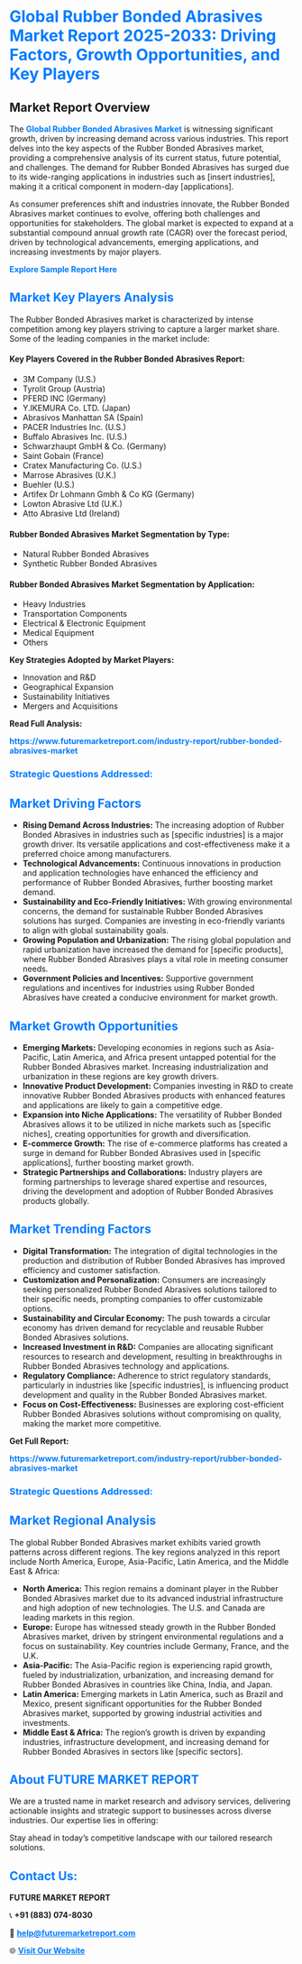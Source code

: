<h1 style="color: #007BFF;">Global Rubber Bonded Abrasives Market Report 2025-2033: Driving Factors, Growth Opportunities, and Key Players</h1>

<section id="overview">
<h2>Market Report Overview</h2>
<p>The <a href="https://www.futuremarketreport.com/industry-report/rubber-bonded-abrasives-market" style="color: #007BFF; text-decoration: none;"><strong>Global Rubber Bonded Abrasives Market</strong></a> is witnessing significant growth, driven by increasing demand across various industries. This report delves into the key aspects of the Rubber Bonded Abrasives market, providing a comprehensive analysis of its current status, future potential, and challenges. The demand for Rubber Bonded Abrasives has surged due to its wide-ranging applications in industries such as [insert industries], making it a critical component in modern-day [applications].</p>
<p>As consumer preferences shift and industries innovate, the Rubber Bonded Abrasives market continues to evolve, offering both challenges and opportunities for stakeholders. The global market is expected to expand at a substantial compound annual growth rate (CAGR) over the forecast period, driven by technological advancements, emerging applications, and increasing investments by major players.</p>
</section>

<section id="overview">
<p><a href="https://www.futuremarketreport.com/request-sample/reportId=57878" style="color: #007BFF; text-decoration: none;"><strong>Explore Sample Report Here</strong></a></p>
</section>

<section id="key-players">
<h2 style="color: #007BFF;">Market Key Players Analysis</h2>
<p>The Rubber Bonded Abrasives market is characterized by intense competition among key players striving to capture a larger market share. Some of the leading companies in the market include:</p>
<h4>Key Players Covered in the Rubber Bonded Abrasives Report:</h4>
<ul><li>3M Company (U.S.)</li><li>Tyrolit Group (Austria)</li><li>PFERD INC (Germany)</li><li>Y.IKEMURA Co. LTD. (Japan)</li><li>Abrasivos Manhattan SA (Spain)</li><li>PACER Industries Inc. (U.S.)</li><li>Buffalo Abrasives Inc. (U.S.)</li><li>Schwarzhaupt GmbH &amp; Co. (Germany)</li><li>Saint Gobain (France)</li><li>Cratex Manufacturing Co. (U.S.)</li><li>Marrose Abrasives (U.K.)</li><li>Buehler (U.S.)</li><li>Artifex Dr Lohmann Gmbh &amp; Co KG (Germany)</li><li>Lowton Abrasive Ltd (U.K.)</li><li>Atto Abrasive Ltd (Ireland)</li></ul>
<h4>Rubber Bonded Abrasives Market Segmentation by Type:</h4>
<ul><li>Natural Rubber Bonded Abrasives</li><li>Synthetic Rubber Bonded Abrasives</li></ul>

<h4>Rubber Bonded Abrasives Market Segmentation by Application:</h4>
<ul><li>Heavy Industries</li><li>Transportation Components</li><li>Electrical &amp; Electronic Equipment</li><li>Medical Equipment</li><li>Others</li></ul>
<p><strong>Key Strategies Adopted by Market Players:</strong></p>
<ul>
<li>Innovation and R&D</li>
<li>Geographical Expansion</li>
<li>Sustainability Initiatives</li>
<li>Mergers and Acquisitions</li>
</ul>
</section>

<section>
<p><strong>Read Full Analysis: </strong></p><a href="https://www.futuremarketreport.com/industry-report/rubber-bonded-abrasives-market" style="color: #007BFF; text-decoration: none;"><strong>https://www.futuremarketreport.com/industry-report/rubber-bonded-abrasives-market</strong></a>
<h3 style="color: #007BFF;">Strategic Questions Addressed:</h3>
</section>

<section id="driving-factors">
<h2 style="color: #007BFF;">Market Driving Factors</h2>
<ul>
<li><strong>Rising Demand Across Industries:</strong> The increasing adoption of Rubber Bonded Abrasives in industries such as [specific industries] is a major growth driver. Its versatile applications and cost-effectiveness make it a preferred choice among manufacturers.</li>
<li><strong>Technological Advancements:</strong> Continuous innovations in production and application technologies have enhanced the efficiency and performance of Rubber Bonded Abrasives, further boosting market demand.</li>
<li><strong>Sustainability and Eco-Friendly Initiatives:</strong> With growing environmental concerns, the demand for sustainable Rubber Bonded Abrasives solutions has surged. Companies are investing in eco-friendly variants to align with global sustainability goals.</li>
<li><strong>Growing Population and Urbanization:</strong> The rising global population and rapid urbanization have increased the demand for [specific products], where Rubber Bonded Abrasives plays a vital role in meeting consumer needs.</li>
<li><strong>Government Policies and Incentives:</strong> Supportive government regulations and incentives for industries using Rubber Bonded Abrasives have created a conducive environment for market growth.</li>
</ul>
</section>

<section id="growth-opportunities">
<h2 style="color: #007BFF;">Market Growth Opportunities</h2>
<ul>
<li><strong>Emerging Markets:</strong> Developing economies in regions such as Asia-Pacific, Latin America, and Africa present untapped potential for the Rubber Bonded Abrasives market. Increasing industrialization and urbanization in these regions are key growth drivers.</li>
<li><strong>Innovative Product Development:</strong> Companies investing in R&D to create innovative Rubber Bonded Abrasives products with enhanced features and applications are likely to gain a competitive edge.</li>
<li><strong>Expansion into Niche Applications:</strong> The versatility of Rubber Bonded Abrasives allows it to be utilized in niche markets such as [specific niches], creating opportunities for growth and diversification.</li>
<li><strong>E-commerce Growth:</strong> The rise of e-commerce platforms has created a surge in demand for Rubber Bonded Abrasives used in [specific applications], further boosting market growth.</li>
<li><strong>Strategic Partnerships and Collaborations:</strong> Industry players are forming partnerships to leverage shared expertise and resources, driving the development and adoption of Rubber Bonded Abrasives products globally.</li>
</ul>
</section>

<section id="trending-factors">
<h2 style="color: #007BFF;">Market Trending Factors</h2>
<ul>
<li><strong>Digital Transformation:</strong> The integration of digital technologies in the production and distribution of Rubber Bonded Abrasives has improved efficiency and customer satisfaction.</li>
<li><strong>Customization and Personalization:</strong> Consumers are increasingly seeking personalized Rubber Bonded Abrasives solutions tailored to their specific needs, prompting companies to offer customizable options.</li>
<li><strong>Sustainability and Circular Economy:</strong> The push towards a circular economy has driven demand for recyclable and reusable Rubber Bonded Abrasives solutions.</li>
<li><strong>Increased Investment in R&D:</strong> Companies are allocating significant resources to research and development, resulting in breakthroughs in Rubber Bonded Abrasives technology and applications.</li>
<li><strong>Regulatory Compliance:</strong> Adherence to strict regulatory standards, particularly in industries like [specific industries], is influencing product development and quality in the Rubber Bonded Abrasives market.</li>
<li><strong>Focus on Cost-Effectiveness:</strong> Businesses are exploring cost-efficient Rubber Bonded Abrasives solutions without compromising on quality, making the market more competitive.</li>
</ul>
</section>

<section>
<p><strong>Get Full Report: </strong></p><a href="https://www.futuremarketreport.com/industry-report/rubber-bonded-abrasives-market" style="color: #007BFF; text-decoration: none;"><strong>https://www.futuremarketreport.com/industry-report/rubber-bonded-abrasives-market</strong></a>
<h3 style="color: #007BFF;">Strategic Questions Addressed:</h3>
</section>


<section id="regional-analysis">
<h2 style="color: #007BFF;">Market Regional Analysis</h2>
<p>The global Rubber Bonded Abrasives market exhibits varied growth patterns across different regions. The key regions analyzed in this report include North America, Europe, Asia-Pacific, Latin America, and the Middle East & Africa:</p>
<ul>
<li><strong>North America:</strong> This region remains a dominant player in the Rubber Bonded Abrasives market due to its advanced industrial infrastructure and high adoption of new technologies. The U.S. and Canada are leading markets in this region.</li>
<li><strong>Europe:</strong> Europe has witnessed steady growth in the Rubber Bonded Abrasives market, driven by stringent environmental regulations and a focus on sustainability. Key countries include Germany, France, and the U.K.</li>
<li><strong>Asia-Pacific:</strong> The Asia-Pacific region is experiencing rapid growth, fueled by industrialization, urbanization, and increasing demand for Rubber Bonded Abrasives in countries like China, India, and Japan.</li>
<li><strong>Latin America:</strong> Emerging markets in Latin America, such as Brazil and Mexico, present significant opportunities for the Rubber Bonded Abrasives market, supported by growing industrial activities and investments.</li>
<li><strong>Middle East & Africa:</strong> The region’s growth is driven by expanding industries, infrastructure development, and increasing demand for Rubber Bonded Abrasives in sectors like [specific sectors].</li>
</ul>
</section>

<footer>
<h2 style="color: #007BFF;">About FUTURE MARKET REPORT</h2>
<p>We are a trusted name in market research and advisory services, delivering actionable insights and strategic support to businesses across diverse industries. Our expertise lies in offering:</p>

<p>Stay ahead in today’s competitive landscape with our tailored research solutions.</p>

<h2 style="color: #007BFF;">Contact Us:</h2>
<p><strong>FUTURE MARKET REPORT</strong></p>
<p>📞 <strong>+91 (883) 074-8030</strong></p>
<p>📧 <strong><a href="mailto:help@futuremarketreport.com" style="color: #007BFF;">help@futuremarketreport.com</a></strong></p>
<p>🌐 <strong><a href="https://www.futuremarketreport.com/" style="color: #007BFF;">Visit Our Website</a></strong></p>
</footer>